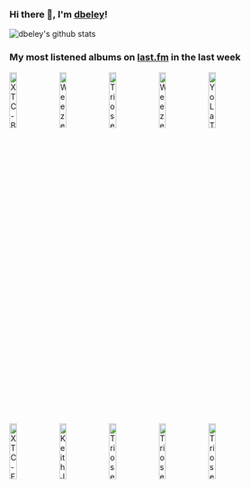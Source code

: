 ### Hi there 👋, I'm [dbeley](https://dbeley.ovh/en)!

![dbeley's github stats](https://github-readme-stats.vercel.app/api?username=dbeley)

### My most listened albums on [last.fm](https://www.last.fm/user/d_beley) in the last week

[<img src='https://lastfm.freetls.fastly.net/i/u/300x300/8836d10c699527cf57fe719308a93b47.png' width='16%' height='16%' alt='XTC - Black Sea'>](https://www.last.fm/music/xtc/black%2bsea)&nbsp;
[<img src='https://lastfm.freetls.fastly.net/i/u/300x300/45d187223920a20022b7dc8686f43216.gif' width='16%' height='16%' alt='Weezer - Pinkerton'>](https://www.last.fm/music/weezer/pinkerton)&nbsp;
[<img src='https://lastfm.freetls.fastly.net/i/u/300x300/ef428088eed845e099896fd9989151ae.jpg' width='16%' height='16%' alt='Triosence - First Enchantment'>](https://www.last.fm/music/triosence/first%2benchantment)&nbsp;
[<img src='https://lastfm.freetls.fastly.net/i/u/300x300/a986774f52c2438fbe38f019812d3896.png' width='16%' height='16%' alt='Weezer - Weezer'>](https://www.last.fm/music/weezer/weezer)&nbsp;
[<img src='https://lastfm.freetls.fastly.net/i/u/300x300/a073ac85e2fb427e99cb2d154af8935b.png' width='16%' height='16%' alt='Yo La Tengo - I Can Hear the Heart Beating as One'>](https://www.last.fm/music/yo%2bla%2btengo/i%2bcan%2bhear%2bthe%2bheart%2bbeating%2bas%2bone)&nbsp;
<br>
[<img src='https://lastfm.freetls.fastly.net/i/u/300x300/dde75fe2b22e4e6dce4784b872ddf94b.jpg' width='16%' height='16%' alt='XTC - English Settlement'>](https://www.last.fm/music/xtc/english%2bsettlement)&nbsp;
[<img src='https://lastfm.freetls.fastly.net/i/u/300x300/1b6fbfd1e3104d4882089401f089f314.png' width='16%' height='16%' alt='Keith Jarrett - The Köln Concert'>](https://www.last.fm/music/keith%2bjarrett/the%2bk%25c3%25b6ln%2bconcert)&nbsp;
[<img src='https://lastfm.freetls.fastly.net/i/u/300x300/13d451ef75fdc9836da9664b917186a6.jpg' width='16%' height='16%' alt='Triosence - Away for a While'>](https://www.last.fm/music/triosence/away%2bfor%2ba%2bwhile)&nbsp;
[<img src='https://lastfm.freetls.fastly.net/i/u/300x300/ed355efbcc1077f3ba105d4219ef8b8c.jpg' width='16%' height='16%' alt='Triosence - scorpio rising'>](https://www.last.fm/music/triosence/scorpio%2brising)&nbsp;
[<img src='https://lastfm.freetls.fastly.net/i/u/300x300/ecb57b0b212c1dafb1b96e445380fd4f.jpg' width='16%' height='16%' alt='Triosence - One Summer Night'>](https://www.last.fm/music/triosence/one%2bsummer%2bnight)&nbsp;
<br>
